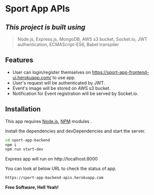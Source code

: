 # Sport App APIs
## _This project is built using_

>Node.js, Express.js, MongoDB,
>AWS s3 bucket, Socket.io, JWT authentication,
>ECMAScript-ES6, Babel transpiler

## Features

- User can login/register themselves on https://sport-app-frontend-ui.herokuapp.com/ to use app.
- User's request will be authenticated by JWT.
- Event's image will be stored on AWS s3 bucket.
- Notification for Event registration will be served by Socket.io.

## Installation

This app requires [Node.js](https://nodejs.org/), [NPM](https://www.npmjs.com/) modules .

Install the dependencies and devDependencies and start the server.

```sh
cd sport-app-backend
npm i
npm run start-dev
```
Express app will run on http://localhost:8000

You can look at below URL to check the status of app.
```sh
https://sport-app-backend-apis.herokuapp.com
```

**Free Software, Hell Yeah!**